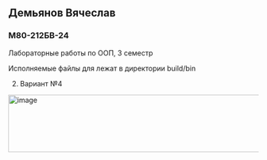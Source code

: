 <h2>Демьянов Вячеслав</h2>
<h3>М80-212БВ-24</h3>
Лабораторные работы по ООП, 3 семестр

Исполняемые файлы для лежат в директории build/bin

2. Вариант №4
<img width="1334" height="116" alt="image" src="https://github.com/user-attachments/assets/83a9f57c-6900-4d05-8602-9a85a50e70f9" />
